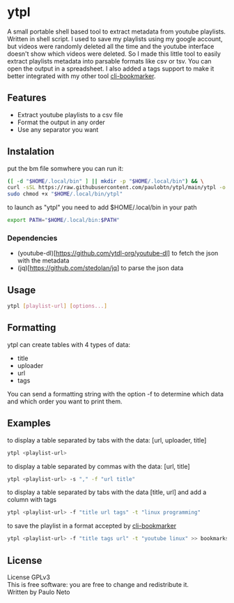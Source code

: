 # ytpl

A small portable shell based tool to extract metadata from youtube playlists. Written in shell script.
I used to save my playlists using my google account, but videos were randomly deleted all the time and the youtube interface doesn't show which videos were deleted. So I made this little tool to easily extract playlists metadata into parsable formats like csv or tsv. You can open the output in a spreadsheet.
I also added a tags support to make it better integrated with my other tool [cli-bookmarker](http://github.com/paulobtn/cli-bookmarker).

## Features

* Extract youtube playlists to a csv file
* Format the output in any order
* Use any separator you want

## Instalation

put the bm file somwhere you can run it:
```bash
([ -d "$HOME/.local/bin" ] || mkdir -p "$HOME/.local/bin") && \
curl -sSL https://raw.githubusercontent.com/paulobtn/ytpl/main/ytpl -o "$HOME/.local/bin/ytpl" && \
sudo chmod +x "$HOME/.local/bin/ytpl"
```
to launch as "ytpl" you need to add $HOME/.local/bin in your path
```bash
export PATH="$HOME/.local/bin:$PATH"
```

### Dependencies

* (youtube-dl)[https://github.com/ytdl-org/youtube-dl] to fetch the json with the metadata
* (jq)[https://github.com/stedolan/jq] to parse the json data

## Usage

```bash
ytpl [playlist-url] [options...]
```

## Formatting

ytpl can create tables with 4 types of data:

* title
* uploader
* url
* tags

You can send a formatting string  with the option -f to determine which data and
which order you want to print them.

## Examples

to display a table separated by tabs with the data: \[url, uploader, title\]
```bash
ytpl <playlist-url>
```

to display a table separated by commas with the data: \[url, title\]
```bash
ytpl <playlist-url> -s "," -f "url title"
```

to display a table separated by tabs with the data \[title, url\] and add a column with tags
```bash
ytpl <playlist-url> -f "title url tags" -t "linux programming"
```

to save the playlist in a format accepted by [cli-bookmarker](http://github.com/paulobtn/cli-bookmarker)
```bash
ytpl <playlist-url> -f "title tags url" -t "youtube linux" >> bookmarks
```

## License
License GPLv3<br>
This is free software: you are free to change and redistribute it.<br>
Written by Paulo Neto
